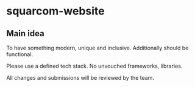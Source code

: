 # squarcom-website

## Main idea

To have something modern, unique and inclusive. Additionally should be functional.


Please use a defined tech stack.
No unvouched frameworks, libraries.


All changes and submissions will be reviewed by the team.
